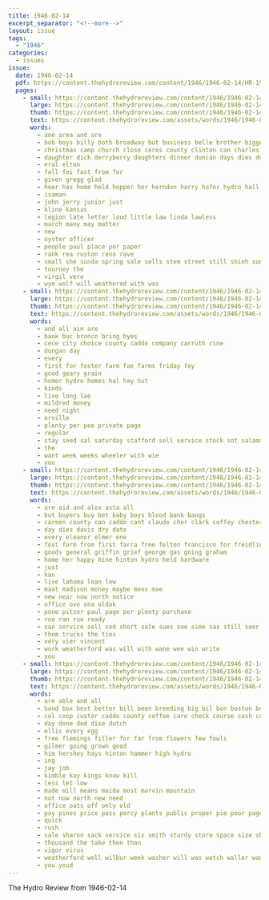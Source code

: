 ```yaml
---
title: 1946-02-14
excerpt_separator: "<!--more-->"
layout: issue
tags:
  - "1946"
categories:
  - issues
issue:
  date: 1946-02-14
  pdf: https://content.thehydroreview.com/content/1946/1946-02-14/HR-1946-02-14.pdf
  pages:
    - small: https://content.thehydroreview.com/content/1946/1946-02-14/small/HR-1946-02-14-01.jpg
      large: https://content.thehydroreview.com/content/1946/1946-02-14/large/HR-1946-02-14-01.jpg
      thumb: https://content.thehydroreview.com/content/1946/1946-02-14/thumbnails/HR-1946-02-14-01.jpg
      text: https://content.thehydroreview.com/assets/words/1946/1946-02-14/HR-1946-02-14-01.txt
      words:
        - ane area and are
        - bob boys billy both broadway but business belle brother bigger
        - christmas camp church close ceres county clinton can charles claude
        - daughter dick derryberry daughters dinner duncan days dies donald
        - eral elton
        - fall fei fast from for
        - given gregg glad
        - heer has home held hopper her herndon harry hafer hydro hall hed
        - isaman
        - john jerry junior just
        - kline kansas
        - legion late letter loud little law linda lawless
        - march many may matter
        - new
        - oyster officer
        - people paul place por paper
        - rank rea ruston reno rave
        - small she sunda spring sale sells stem street still shieh sunday school seward supper son second schierholz sue
        - tourney the
        - virgil vere
        - wye wolf will weathered with was
    - small: https://content.thehydroreview.com/content/1946/1946-02-14/small/HR-1946-02-14-02.jpg
      large: https://content.thehydroreview.com/content/1946/1946-02-14/large/HR-1946-02-14-02.jpg
      thumb: https://content.thehydroreview.com/content/1946/1946-02-14/thumbnails/HR-1946-02-14-02.jpg
      text: https://content.thehydroreview.com/assets/words/1946/1946-02-14/HR-1946-02-14-02.txt
      words:
        - and all ain are
        - bank buc bronco bring byes
        - cece city choice county caddo company carruth cine
        - dungan day
        - every
        - first for foster farm fae farms friday fey
        - good geary grain
        - homer hydro homes hal hay hut
        - kinds
        - live long lae
        - mildred money
        - need night
        - orville
        - plenty per pee private page
        - regular
        - stay seed sal saturday stafford sell service stock sot salamat station south sale
        - the
        - want week weeks wheeler with wie
        - you
    - small: https://content.thehydroreview.com/content/1946/1946-02-14/small/HR-1946-02-14-03.jpg
      large: https://content.thehydroreview.com/content/1946/1946-02-14/large/HR-1946-02-14-03.jpg
      thumb: https://content.thehydroreview.com/content/1946/1946-02-14/thumbnails/HR-1946-02-14-03.jpg
      text: https://content.thehydroreview.com/assets/words/1946/1946-02-14/HR-1946-02-14-03.txt
      words:
        - are aid and alex asta all
        - but buyers buy bet baby boys blood bank bangs
        - carmen county can caddo cant claude cher clark coffey chester call china carl city chan custer
        - day dies davis dry date
        - every eleanor elmer ene
        - fost farm from first farra free felton francisco for freidline flowers fun fos fall
        - goods general griffin grief george gas going graham
        - home her happy hine hinton hydro held hardware
        - just
        - kan
        - live lahoma loan lew
        - maat madison money maybe mens mae
        - new near now north notice
        - office ove ona oldak
        - pone pitzer paul page per plenty purchase
        - roo ran rue ready
        - san service sell sed short sale sues soe sime sas still seer sickles shaw sray she second surgeon sow
        - them trucks the ties
        - very vier vincent
        - work weatherford was will with wane wee win write
        - you
    - small: https://content.thehydroreview.com/content/1946/1946-02-14/small/HR-1946-02-14-04.jpg
      large: https://content.thehydroreview.com/content/1946/1946-02-14/large/HR-1946-02-14-04.jpg
      thumb: https://content.thehydroreview.com/content/1946/1946-02-14/thumbnails/HR-1946-02-14-04.jpg
      text: https://content.thehydroreview.com/assets/words/1946/1946-02-14/HR-1946-02-14-04.txt
      words:
        - are able and all
        - bond box best better bill been breeding big bil bon boston bee beans
        - col coop custer caddo county coffee care check course cash can city
        - day done ded dise dutch
        - ellis every egg
        - free flemings filler for far from flowers few fowls
        - gilmer going grown good
        - him hershey hays hinton hammer high hydro
        - ing
        - jay job
        - kimble kay kings know kill
        - less let low
        - made mill means maida most marvin mountain
        - not now north new need
        - office oats off only old
        - pay pines price pass percy plants public proper pie poor page
        - quick
        - rush
        - sale sharon sack service six smith sturdy store space size ship shower see she
        - thousand the take then than
        - vigor virus
        - weatherford well wilbur week washer will was watch waller want with
        - you youd
---
```


The Hydro Review from 1946-02-14

<!--more-->

